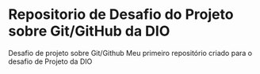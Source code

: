 # Repositorio de Desafio do Projeto sobre Git/GitHub da DIO
Desafio de projeto sobre Git/Github
Meu primeiro repositório criado para o desafio de Projeto da DIO
